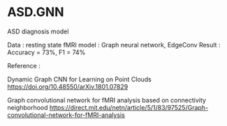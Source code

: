 # ASD.GNN

ASD diagnosis model

Data : resting state fMRI model : Graph neural network, EdgeConv Result : Accuracy = 73%, F1 = 74%

Reference :

Dynamic Graph CNN for Learning on Point Clouds https://doi.org/10.48550/arXiv.1801.07829

Graph convolutional network for fMRI analysis based on connectivity neighborhood https://direct.mit.edu/netn/article/5/1/83/97525/Graph-convolutional-network-for-fMRI-analysis